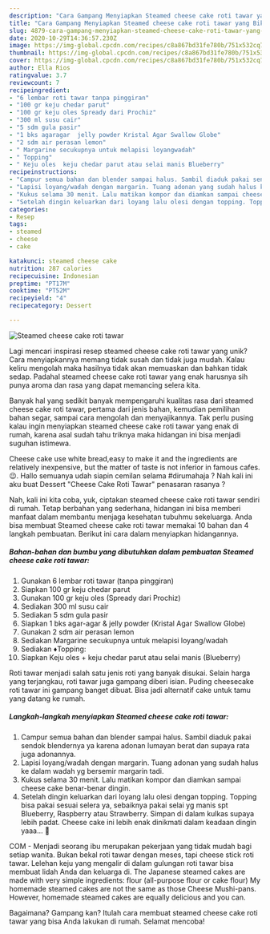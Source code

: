 ```yaml
---
description: "Cara Gampang Menyiapkan Steamed cheese cake roti tawar yang Bikin Ngiler"
title: "Cara Gampang Menyiapkan Steamed cheese cake roti tawar yang Bikin Ngiler"
slug: 4879-cara-gampang-menyiapkan-steamed-cheese-cake-roti-tawar-yang-bikin-ngiler
date: 2020-10-29T14:36:57.230Z
image: https://img-global.cpcdn.com/recipes/c8a867bd31fe780b/751x532cq70/steamed-cheese-cake-roti-tawar-foto-resep-utama.jpg
thumbnail: https://img-global.cpcdn.com/recipes/c8a867bd31fe780b/751x532cq70/steamed-cheese-cake-roti-tawar-foto-resep-utama.jpg
cover: https://img-global.cpcdn.com/recipes/c8a867bd31fe780b/751x532cq70/steamed-cheese-cake-roti-tawar-foto-resep-utama.jpg
author: Ella Rios
ratingvalue: 3.7
reviewcount: 7
recipeingredient:
- "6 lembar roti tawar tanpa pinggiran"
- "100 gr keju chedar parut"
- "100 gr keju oles Spready dari Prochiz"
- "300 ml susu cair"
- "5 sdm gula pasir"
- "1 bks agaragar  jelly powder Kristal Agar Swallow Globe"
- "2 sdm air perasan lemon"
- " Margarine secukupnya untuk melapisi loyangwadah"
- " Topping"
- " Keju oles  keju chedar parut atau selai manis Blueberry"
recipeinstructions:
- "Campur semua bahan dan blender sampai halus. Sambil diaduk pakai sendok blendernya ya karena adonan lumayan berat dan supaya rata juga adonannya."
- "Lapisi loyang/wadah dengan margarin. Tuang adonan yang sudah halus ke dalam wadah yg bersemir margarin tadi."
- "Kukus selama 30 menit. Lalu matikan kompor dan diamkan sampai cheese cake benar-benar dingin."
- "Setelah dingin keluarkan dari loyang lalu olesi dengan topping. Topping bisa pakai sesuai selera ya, sebaiknya pakai selai yg manis spt Blueberry, Raspberry atau Strawberry. Simpan di dalam kulkas supaya lebih padat. Cheese cake ini lebih enak dinikmati dalam keadaan dingin yaaa... 🤗"
categories:
- Resep
tags:
- steamed
- cheese
- cake

katakunci: steamed cheese cake 
nutrition: 287 calories
recipecuisine: Indonesian
preptime: "PT17M"
cooktime: "PT52M"
recipeyield: "4"
recipecategory: Dessert

---
```



![Steamed cheese cake roti tawar](https://img-global.cpcdn.com/recipes/c8a867bd31fe780b/751x532cq70/steamed-cheese-cake-roti-tawar-foto-resep-utama.jpg)

Lagi mencari inspirasi resep steamed cheese cake roti tawar yang unik? Cara menyiapkannya memang tidak susah dan tidak juga mudah. Kalau keliru mengolah maka hasilnya tidak akan memuaskan dan bahkan tidak sedap. Padahal steamed cheese cake roti tawar yang enak harusnya sih punya aroma dan rasa yang dapat memancing selera kita.

Banyak hal yang sedikit banyak mempengaruhi kualitas rasa dari steamed cheese cake roti tawar, pertama dari jenis bahan, kemudian pemilihan bahan segar, sampai cara mengolah dan menyajikannya. Tak perlu pusing kalau ingin menyiapkan steamed cheese cake roti tawar yang enak di rumah, karena asal sudah tahu triknya maka hidangan ini bisa menjadi suguhan istimewa.

Cheese cake use white bread,easy to make it and the ingredients are relatively inexpensive, but the matter of taste is not inferior in famous cafes.😉. Hallo semuanya udah siapin cemilan selama #dirumahaja ? Nah kali ini aku buat Dessert &#34;Cheese Cake Roti Tawar&#34; penasaran rasanya ?


Nah, kali ini kita coba, yuk, ciptakan steamed cheese cake roti tawar sendiri di rumah. Tetap berbahan yang sederhana, hidangan ini bisa memberi manfaat dalam membantu menjaga kesehatan tubuhmu sekeluarga. Anda bisa membuat Steamed cheese cake roti tawar memakai 10 bahan dan 4 langkah pembuatan. Berikut ini cara dalam menyiapkan hidangannya.

<!--inarticleads1-->

##### Bahan-bahan dan bumbu yang dibutuhkan dalam pembuatan Steamed cheese cake roti tawar:

1. Gunakan 6 lembar roti tawar (tanpa pinggiran)
1. Siapkan 100 gr keju chedar parut
1. Gunakan 100 gr keju oles (Spready dari Prochiz)
1. Sediakan 300 ml susu cair
1. Sediakan 5 sdm gula pasir
1. Siapkan 1 bks agar-agar &amp; jelly powder (Kristal Agar Swallow Globe)
1. Gunakan 2 sdm air perasan lemon
1. Sediakan  Margarine secukupnya untuk melapisi loyang/wadah
1. Sediakan  ♦️Topping:
1. Siapkan  Keju oles + keju chedar parut atau selai manis (Blueberry)


Roti tawar menjadi salah satu jenis roti yang banyak disukai. Selain harga yang terjangkau, roti tawar juga gampang diberi isian. Puding cheesecake roti tawar ini gampang banget dibuat. Bisa jadi alternatif cake untuk tamu yang datang ke rumah. 

<!--inarticleads2-->

##### Langkah-langkah menyiapkan Steamed cheese cake roti tawar:

1. Campur semua bahan dan blender sampai halus. Sambil diaduk pakai sendok blendernya ya karena adonan lumayan berat dan supaya rata juga adonannya.
1. Lapisi loyang/wadah dengan margarin. Tuang adonan yang sudah halus ke dalam wadah yg bersemir margarin tadi.
1. Kukus selama 30 menit. Lalu matikan kompor dan diamkan sampai cheese cake benar-benar dingin.
1. Setelah dingin keluarkan dari loyang lalu olesi dengan topping. Topping bisa pakai sesuai selera ya, sebaiknya pakai selai yg manis spt Blueberry, Raspberry atau Strawberry. Simpan di dalam kulkas supaya lebih padat. Cheese cake ini lebih enak dinikmati dalam keadaan dingin yaaa... 🤗


COM - Menjadi seorang ibu merupakan pekerjaan yang tidak mudah bagi setiap wanita. Bukan bekal roti tawar dengan meses, tapi cheese stick roti tawar. Lelehan keju yang mengalir di dalam gulungan roti tawar bisa membuat lidah Anda dan keluarga di. The Japanese steamed cakes are made with very simple ingredients: flour (all-purpose flour or cake flour) My homemade steamed cakes are not the same as those Cheese Mushi-pans. However, homemade steamed cakes are equally delicious and you can. 

Bagaimana? Gampang kan? Itulah cara membuat steamed cheese cake roti tawar yang bisa Anda lakukan di rumah. Selamat mencoba!
